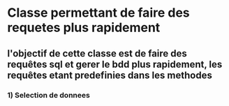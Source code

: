 # Classe permettant de faire des requetes plus rapidement

## l'objectif de cette classe est de faire des requêtes sql et gerer le bdd plus rapidement, les requêtes etant predefinies dans les methodes

### 1) Selection de donnees
